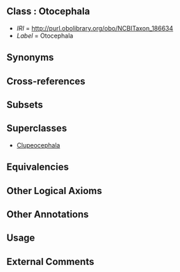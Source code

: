 
## Class : Otocephala

 * *IRI* = http://purl.obolibrary.org/obo/NCBITaxon_186634
 * *Label* = Otocephala

## Synonyms


## Cross-references


## Subsets


## Superclasses

 * [Clupeocephala](../../NCBITaxon/25/NCBITaxon_186625.md)

## Equivalencies


## Other Logical Axioms


## Other Annotations


## Usage


## External Comments


